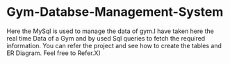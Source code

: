 # Gym-Databse-Management-System

Here the MySql is used to manage the data of gym.I have taken here the real time Data of a Gym and by used Sql queries to fetch the required information.
You can refer the project and see how to create the tables and ER Diagram.
Feel free to Refer.X)
